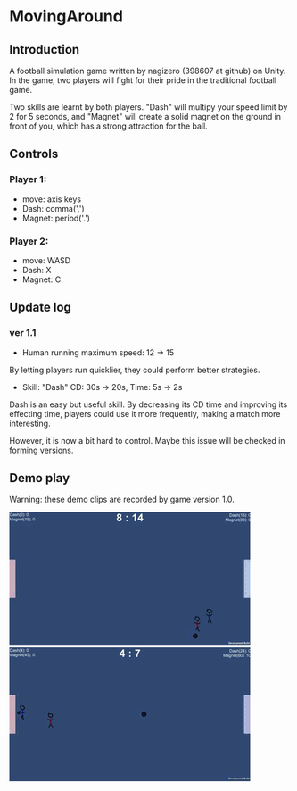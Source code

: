 # MovingAround

## Introduction

A football simulation game written by nagizero (398607 at github) on Unity. In the game, two players will fight for their pride in the traditional football game.

Two skills are learnt by both players. "Dash" will multipy your speed limit by 2 for 5 seconds, and "Magnet" will create a solid magnet on the ground in front of you, which has a strong attraction for the ball.

## Controls

### Player 1:

- move: axis keys
- Dash: comma(',')
- Magnet: period('.')

### Player 2:

- move: WASD
- Dash: X
- Magnet: C

## Update log

### ver 1.1

- Human running maximum speed: 12 -> 15

By letting players run quicklier, they could perform better strategies.

- Skill: "Dash" CD: 30s -> 20s, Time: 5s -> 2s

Dash is an easy but useful skill. By decreasing its CD time and improving its effecting time, players could use it more frequently, making a match more interesting.

However, it is now a bit hard to control. Maybe this issue will be checked in forming versions.

## Demo play

Warning: these demo clips are recorded by game version 1.0.

![dash](https://raw.githubusercontent.com/398607/MovingAround/master/dashdemo.gif)
![magnet](https://raw.githubusercontent.com/398607/MovingAround/master/magnetdemo.gif)